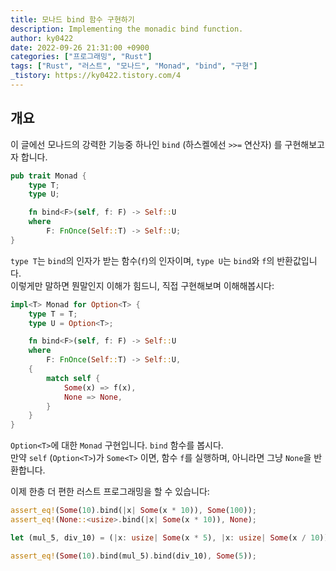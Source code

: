 ```yaml
---
title: 모나드 bind 함수 구현하기
description: Implementing the monadic bind function.
author: ky0422
date: 2022-09-26 21:31:00 +0900
categories: ["프로그래밍", "Rust"]
tags: ["Rust", "러스트", "모나드", "Monad", "bind", "구현"]
_tistory: https://ky0422.tistory.com/4
---
```


## 개요

이 글에선 모나드의 강력한 기능중 하나인 `bind` (하스켈에선 `>>=` 연산자) 를 구현해보고자 합니다.

```rust
pub trait Monad {
    type T;
    type U;

    fn bind<F>(self, f: F) -> Self::U
    where
        F: FnOnce(Self::T) -> Self::U;
}
```

`type T`는 `bind`의 인자가 받는 함수(`f`)의 인자이며, `type U`는 `bind`와 `f`의 반환값입니다.  
이렇게만 말하면 뭔말인지 이해가 힘드니, 직접 구현해보며 이해해봅시다:

```rust
impl<T> Monad for Option<T> {
    type T = T;
    type U = Option<T>;

    fn bind<F>(self, f: F) -> Self::U
    where
        F: FnOnce(Self::T) -> Self::U,
    {
        match self {
            Some(x) => f(x),
            None => None,
        }
    }
}
```

`Option<T>`에 대한 `Monad` 구현입니다. `bind` 함수를 봅시다.  
만약 `self` (`Option<T>`)가 `Some<T>` 이면, 함수 `f`를 실행하며, 아니라면 그냥 `None`을 반환합니다.

이제 한층 더 편한 러스트 프로그래밍을 할 수 있습니다:

```rust
assert_eq!(Some(10).bind(|x| Some(x * 10)), Some(100));
assert_eq!(None::<usize>.bind(|x| Some(x * 10)), None);

let (mul_5, div_10) = (|x: usize| Some(x * 5), |x: usize| Some(x / 10));

assert_eq!(Some(10).bind(mul_5).bind(div_10), Some(5));
```
